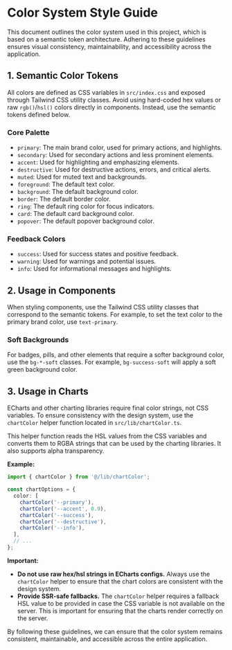 # Color System Style Guide

This document outlines the color system used in this project, which is based on a semantic token architecture. Adhering to these guidelines ensures visual consistency, maintainability, and accessibility across the application.

## 1. Semantic Color Tokens

All colors are defined as CSS variables in `src/index.css` and exposed through Tailwind CSS utility classes. Avoid using hard-coded hex values or raw `rgb()`/`hsl()` colors directly in components. Instead, use the semantic tokens defined below.

### Core Palette

- `primary`: The main brand color, used for primary actions, and highlights.
- `secondary`: Used for secondary actions and less prominent elements.
- `accent`: Used for highlighting and emphasizing elements.
- `destructive`: Used for destructive actions, errors, and critical alerts.
- `muted`: Used for muted text and backgrounds.
- `foreground`: The default text color.
- `background`: The default background color.
- `border`: The default border color.
- `ring`: The default ring color for focus indicators.
- `card`: The default card background color.
- `popover`: The default popover background color.

### Feedback Colors

- `success`: Used for success states and positive feedback.
- `warning`: Used for warnings and potential issues.
- `info`: Used for informational messages and highlights.

## 2. Usage in Components

When styling components, use the Tailwind CSS utility classes that correspond to the semantic tokens. For example, to set the text color to the primary brand color, use `text-primary`.

### Soft Backgrounds

For badges, pills, and other elements that require a softer background color, use the `bg-*-soft` classes. For example, `bg-success-soft` will apply a soft green background color.

## 3. Usage in Charts

ECharts and other charting libraries require final color strings, not CSS variables. To ensure consistency with the design system, use the `chartColor` helper function located in `src/lib/chartColor.ts`.

This helper function reads the HSL values from the CSS variables and converts them to RGBA strings that can be used by the charting libraries. It also supports alpha transparency.

**Example:**

```typescript
import { chartColor } from '@/lib/chartColor';

const chartOptions = {
  color: [
    chartColor('--primary'),
    chartColor('--accent', 0.9),
    chartColor('--success'),
    chartColor('--destructive'),
    chartColor('--info'),
  ],
  // ...
};
```

**Important:**

- **Do not use raw hex/hsl strings in ECharts configs.** Always use the `chartColor` helper to ensure that the chart colors are consistent with the design system.
- **Provide SSR-safe fallbacks.** The `chartColor` helper requires a fallback HSL value to be provided in case the CSS variable is not available on the server. This is important for ensuring that the charts render correctly on the server.

By following these guidelines, we can ensure that the color system remains consistent, maintainable, and accessible across the entire application.
